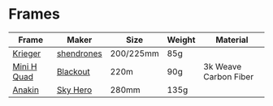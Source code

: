 # Frames

| Frame | Maker | Size | Weight | Material |
|---|---|---|---|---|
| [Krieger](http://www.shendrones.com/krieger/) | [shendrones][shendrones] | 200/225mm | 85g | |
| [Mini H Quad](http://www.minihquad.com/frames/mini-h-quad) | [Blackout][blackout] | 220m  | 90g  | 3k Weave Carbon Fiber |
| [Anakin](http://sky-hero.com/magensky/aa/index.php/anakin-46.html) | [Sky Hero][sky-hero] | 280mm | 135g | | |

[blackout]: http://www.minihquad.com/
[shendrones]: http://www.shendrones.com/
[sky-hero]: http://sky-hero.com/magensky/aa/
